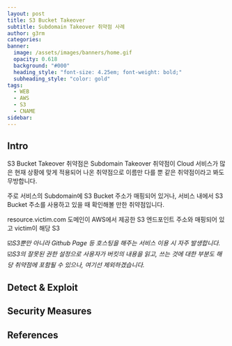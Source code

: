```yaml
---
layout: post
title: S3 Bucket Takeover
subtitle: Subdomain Takeover 취약점 사례
author: g3rm
categories: 
banner:
  image: /assets/images/banners/home.gif
  opacity: 0.618
  background: "#000"
  heading_style: "font-size: 4.25em; font-weight: bold;"
  subheading_style: "color: gold"
tags:
  - WEB
  - AWS
  - S3
  - CNAME
sidebar:
---
```



## Intro
S3 Bucket Takeover 취약점은 Subdomain Takeover 취약점이 Cloud 서비스가 많은 현재 상황에 맞게 적용되어 나온 취약점으로 이름만 다를 뿐 같은 취약점이라고 봐도 무방합니다.   

주로 서비스의 Subdomain에 S3 Bucket 주소가 매핑되어 있거나, 서비스 내에서 S3 Bucket 주소를 사용하고 있을 때 확인해볼 만한 취약점입니다.    

resource.victim.com 도메인이 AWS에서 제공한 S3 엔드포인트 주소와 매핑되어 있고 victim이 해당 S3

☑️*S3뿐만 아니라 Github Page 등 호스팅을 해주는 서비스 이용 시 자주 발생합니다.*   
☑️*S3의 잘못된 권한 설정으로 사용자가 버킷의 내용을 읽고, 쓰는 것에 대한 부분도 해당 취약점에 포함될 수 있으나, 여기선 제외하겠습니다.*
## Detect & Exploit 



## Security Measures

## References
